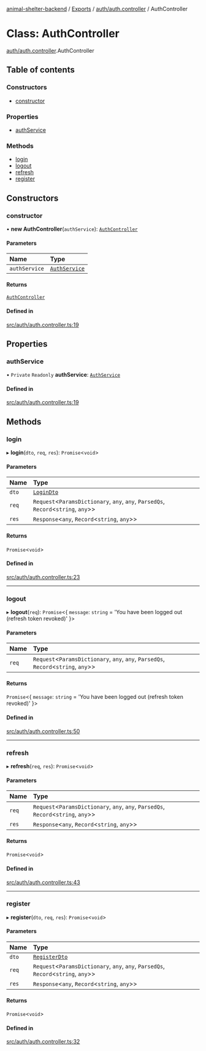 [animal-shelter-backend](../README.md) / [Exports](../modules.md) / [auth/auth.controller](../modules/auth_auth_controller.md) / AuthController

# Class: AuthController

[auth/auth.controller](../modules/auth_auth_controller.md).AuthController

## Table of contents

### Constructors

- [constructor](auth_auth_controller.AuthController.md#constructor)

### Properties

- [authService](auth_auth_controller.AuthController.md#authservice)

### Methods

- [login](auth_auth_controller.AuthController.md#login)
- [logout](auth_auth_controller.AuthController.md#logout)
- [refresh](auth_auth_controller.AuthController.md#refresh)
- [register](auth_auth_controller.AuthController.md#register)

## Constructors

### constructor

• **new AuthController**(`authService`): [`AuthController`](auth_auth_controller.AuthController.md)

#### Parameters

| Name | Type |
| :------ | :------ |
| `authService` | [`AuthService`](auth_auth_service.AuthService.md) |

#### Returns

[`AuthController`](auth_auth_controller.AuthController.md)

#### Defined in

[src/auth/auth.controller.ts:19](https://github.com/B4LiN7/animal-shelter-backend/blob/433cf0c1c0d87c638e9f68cdba4d5975f6f24447/src/auth/auth.controller.ts#L19)

## Properties

### authService

• `Private` `Readonly` **authService**: [`AuthService`](auth_auth_service.AuthService.md)

#### Defined in

[src/auth/auth.controller.ts:19](https://github.com/B4LiN7/animal-shelter-backend/blob/433cf0c1c0d87c638e9f68cdba4d5975f6f24447/src/auth/auth.controller.ts#L19)

## Methods

### login

▸ **login**(`dto`, `req`, `res`): `Promise`\<`void`\>

#### Parameters

| Name | Type |
| :------ | :------ |
| `dto` | [`LoginDto`](auth_dto_login_dto.LoginDto.md) |
| `req` | `Request`\<`ParamsDictionary`, `any`, `any`, `ParsedQs`, `Record`\<`string`, `any`\>\> |
| `res` | `Response`\<`any`, `Record`\<`string`, `any`\>\> |

#### Returns

`Promise`\<`void`\>

#### Defined in

[src/auth/auth.controller.ts:23](https://github.com/B4LiN7/animal-shelter-backend/blob/433cf0c1c0d87c638e9f68cdba4d5975f6f24447/src/auth/auth.controller.ts#L23)

___

### logout

▸ **logout**(`req`): `Promise`\<\{ `message`: `string` = 'You have been logged out (refresh token revoked)' }\>

#### Parameters

| Name | Type |
| :------ | :------ |
| `req` | `Request`\<`ParamsDictionary`, `any`, `any`, `ParsedQs`, `Record`\<`string`, `any`\>\> |

#### Returns

`Promise`\<\{ `message`: `string` = 'You have been logged out (refresh token revoked)' }\>

#### Defined in

[src/auth/auth.controller.ts:50](https://github.com/B4LiN7/animal-shelter-backend/blob/433cf0c1c0d87c638e9f68cdba4d5975f6f24447/src/auth/auth.controller.ts#L50)

___

### refresh

▸ **refresh**(`req`, `res`): `Promise`\<`void`\>

#### Parameters

| Name | Type |
| :------ | :------ |
| `req` | `Request`\<`ParamsDictionary`, `any`, `any`, `ParsedQs`, `Record`\<`string`, `any`\>\> |
| `res` | `Response`\<`any`, `Record`\<`string`, `any`\>\> |

#### Returns

`Promise`\<`void`\>

#### Defined in

[src/auth/auth.controller.ts:43](https://github.com/B4LiN7/animal-shelter-backend/blob/433cf0c1c0d87c638e9f68cdba4d5975f6f24447/src/auth/auth.controller.ts#L43)

___

### register

▸ **register**(`dto`, `req`, `res`): `Promise`\<`void`\>

#### Parameters

| Name | Type |
| :------ | :------ |
| `dto` | [`RegisterDto`](auth_dto_register_dto.RegisterDto.md) |
| `req` | `Request`\<`ParamsDictionary`, `any`, `any`, `ParsedQs`, `Record`\<`string`, `any`\>\> |
| `res` | `Response`\<`any`, `Record`\<`string`, `any`\>\> |

#### Returns

`Promise`\<`void`\>

#### Defined in

[src/auth/auth.controller.ts:32](https://github.com/B4LiN7/animal-shelter-backend/blob/433cf0c1c0d87c638e9f68cdba4d5975f6f24447/src/auth/auth.controller.ts#L32)
